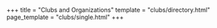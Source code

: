 +++
title = "Clubs and Organizations"
template = "clubs/directory.html"
page_template = "clubs/single.html"
+++